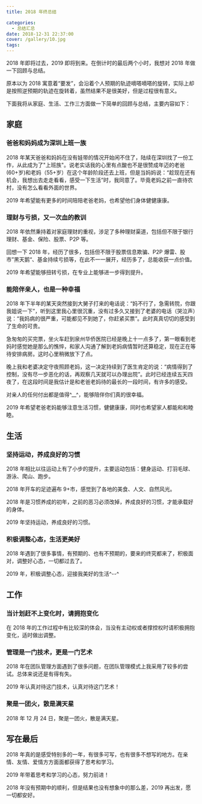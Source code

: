 ```yaml
---
title: 2018 年终总结

categories:
  - 总结汇总
date: 2018-12-31 22:37:00
cover: /gallery/10.jpg
tags:
---
```


2018 年即将过去，2019 即将到来。在倒计时的最后两个小时，我想对 2018 年做一下回顾与总结。

原本以为 2018 寓意着“要发”，会沿着个人预期的轨迹嘀嗒嘀嗒的旋转，实际上却是按照逆预期的轨迹在旋转着，虽然结果不是很美好，但是过程很有意义。

下面我将从家庭、生活、工作三方面做一下简单的回顾与总结，主要内容如下：

## 家庭

### 爸爸和妈妈成为深圳上班一族

2018 年某天爸爸和妈妈在没有娃带的情况开始闲不住了，陆续在深圳找了一份工作，从此成为了"上班族"。说老实话我的心里有点酸也不是很赞成年迈的老爸(60+岁)和老妈（55+岁）在这个年龄阶段还去上班，但是当妈妈说：“趁现在还有机会，我想出去走走看看，感受一下生活”时，我同意了。毕竟老妈之前一直待农村，没有怎么看看外面的世界。

2019 年希望能有更多的时间陪陪老爸老妈，也希望他们身体健健康康。

### 理财与亏损，又一次血的教训

2018 年依然秉持着对家庭理财的重视，涉足了多种理财渠道，包括但不限于银行理财、基金、保险、股票、P2P 等。

回想一下 2018 年，经历了很多，包括但不限于股票信息欺骗、P2P 爆雷、股市”黑天鹅“、基金持续亏损等，在此不一一展开，经历多了，总能收获一点价值。

2019 年希望能够扭转亏损，在专业上能够进一步得到提升。

<!--more-->

### 能陪伴亲人，也是一种幸福

2018 年下半年的某天突然接到大舅子打来的电话说：“妈不行了，急需转院，你跟我姐说一下”，听到这里我心里很沉重，没有过多久又接到了老婆的电话（哭泣声）说：“我妈病的很严重，可能都见不到她了，你赶紧买票”。此时真真切切的感受到了生命的可贵。

急匆匆的买完票，坐火车赶到泉州华侨医院已经是晚上十一点多了，第一眼看到老妈时感觉她是那么的憔悴，和家人沟通了解到老妈病情暂时还算稳定，现在正在等待安排病房。这时心里稍微放下了点。

晚上我和老婆决定守夜照顾老妈，这一决定持续到了医生肯定的说：“病情得到了控制，没有尽一步恶化的话，再观察几天就可以办理出院”。此时已经连续五天四夜了，在这段时间是我估计是和老爸老妈待的最长的一段时间，有许多的感受。

对亲人的任何付出都是值得^\_\_^，能够陪伴你们真的很幸福。

2019 年希望老爸老妈能够注意生活习惯，健健康康，同时也希望家人都能和和睦睦。

## 生活

### 坚持运动，养成良好的习惯

2018 年相比以往运动上有了小步的提升，主要运动包括：健身运动、打羽毛球、游泳、爬山、跑步。

2018 年开车的足迹遍布 9+市，感觉到了各地的美食、人文、自然风光。

2018 年是习惯养成的初年，之前的恶习必须改掉，养成良好的习惯，才能承载好的身体。

2019 年坚持运动，养成良好的习惯。

### 积极调整心态，生活更美好

2018 年遇到了很多事情，有预期的、也有不预期的，要来的终究都来了，积极面对，调整好心态，一切都过去了。

2019 年，积极调整心态，迎接我美好的生活^--^

## 工作

### 当计划赶不上变化时，请拥抱变化

在 2018 年的工作过程中有比较深的体会，当没有主动权或者撑控权时请积极拥抱变化，适时做出调整。

### 管理是一门技术，更是一门艺术

2018 年在团队管理方面遇到了很多问题，在团队管理模式上我采用了较多的尝试。总体来说还是有得有失。

2019 年认真对待这门技术，认真对待这门艺术！

### 聚是一团火，散是满天星

2018 年 12 月 24 日，聚是一团火，散是满天星。

## 写在最后

2018 年真的是感受特别多的一年，有很多可写，也有很多不想写的地方。在亲情、友情、爱情方方面面都获得了思考和学习。

2019 年带着思考和学习的心态，努力前进！

2018 年没有预期中的顺利，但是结果也没有想象中的那么差，2019 再出发，愿一切都安好。
